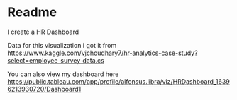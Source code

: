 # Readme

I create a HR Dashboard

Data for this visualization i got it from https://www.kaggle.com/vjchoudhary7/hr-analytics-case-study?select=employee_survey_data.cs

You can also view my dashboard here https://public.tableau.com/app/profile/alfonsus.libra/viz/HRDashboard_16396213930720/Dashboard1
